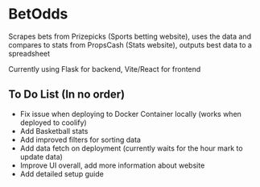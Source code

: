 # BetOdds
Scrapes bets from Prizepicks (Sports betting website), uses the data and compares to stats from PropsCash (Stats website), outputs best data to a spreadsheet

Currently using Flask for backend, Vite/React for frontend

## To Do List (In no order)
- Fix issue when deploying to Docker Container locally (works when deployed to coolify)
- Add Basketball stats
- Add improved filters for sorting data
- Add data fetch on deployment (currently waits for the hour mark to update data)
- Improve UI overall, add more information about website
- Add detailed setup guide